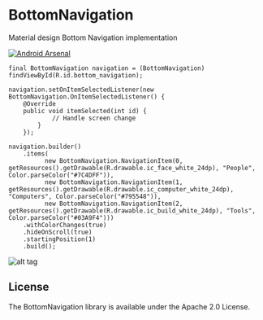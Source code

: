 # BottomNavigation

Material design Bottom Navigation implementation

[![Android Arsenal](https://img.shields.io/badge/Android%20Arsenal-BottomNavigation-blue.svg?style=flat-square)](http://android-arsenal.com/details/1/3330)


```
final BottomNavigation navigation = (BottomNavigation) findViewById(R.id.bottom_navigation);

navigation.setOnItemSelectedListener(new BottomNavigation.OnItemSelectedListener() {
    @Override
    public void itemSelected(int id) {
            // Handle screen change
        }
    });

navigation.builder()
    .items(
          new BottomNavigation.NavigationItem(0, getResources().getDrawable(R.drawable.ic_face_white_24dp), "People", Color.parseColor("#7C4DFF")),
          new BottomNavigation.NavigationItem(1, getResources().getDrawable(R.drawable.ic_computer_white_24dp), "Computers", Color.parseColor("#795548")),
          new BottomNavigation.NavigationItem(2, getResources().getDrawable(R.drawable.ic_build_white_24dp), "Tools", Color.parseColor("#03A9F4")))
    .withColorChanges(true)
    .hideOnScroll(true)
    .startingPosition(1)
    .build();
```          
![alt tag](https://media.giphy.com/media/xThuW13vdvR57YD9Ha/giphy.gif)

## License

The BottomNavigation library is available under the Apache 2.0 License.
